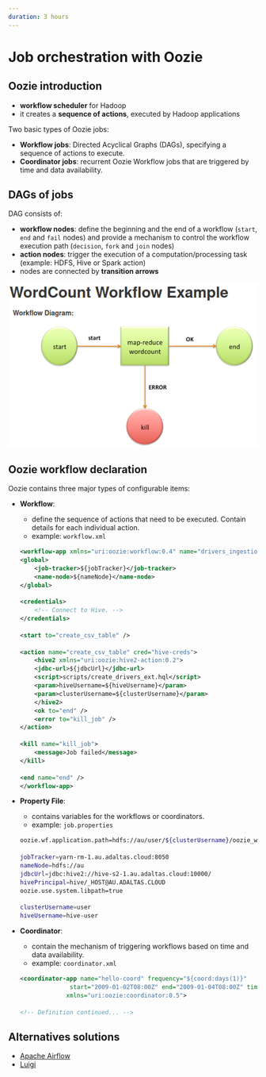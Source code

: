 ```yaml
---
duration: 3 hours
---
```


# Job orchestration with Oozie

## Oozie introduction

- **workflow scheduler** for Hadoop
- it creates a **sequence of actions**, executed by Hadoop applications

Two basic types of Oozie jobs:

- **Workflow jobs**: Directed Acyclical Graphs (DAGs), specifying a sequence of actions to execute.
- **Coordinator jobs**: recurrent Oozie Workflow jobs that are triggered by time and data availability.

## DAGs of jobs

DAG consists of:

- **workflow nodes**: define the beginning and the end of a workflow (`start`, `end` and `fail` nodes) and provide a mechanism to control the workflow execution path (`decision`, `fork` and `join` nodes)
- **action nodes**: trigger the execution of a computation/processing task (example: HDFS, Hive or Spark action)
- nodes are connected by **transition arrows**

![Workflow example](./assets/oozie-workflow-example.png)

## Oozie workflow declaration

Oozie contains three major types of configurable items:

- **Workflow**: 
    - define the sequence of actions that need to be executed. Contain details for each individual action.
    - example: `workflow.xml`

    ```xml
    <workflow-app xmlns="uri:oozie:workflow:0.4" name="drivers_ingestion">
    <global>
        <job-tracker>${jobTracker}</job-tracker>
        <name-node>${nameNode}</name-node>
    </global>

    <credentials>
        <!-- Connect to Hive. -->
    </credentials>

    <start to="create_csv_table" />

    <action name="create_csv_table" cred="hive-creds">
        <hive2 xmlns="uri:oozie:hive2-action:0.2">
        <jdbc-url>${jdbcUrl}</jdbc-url>
        <script>scripts/create_drivers_ext.hql</script>
        <param>hiveUsername=${hiveUsername}</param>
        <param>clusterUsername=${clusterUsername}</param>
        </hive2>
        <ok to="end" />
        <error to="kill_job" />
    </action>

    <kill name="kill_job">
        <message>Job failed</message>
    </kill>

    <end name="end" />
    </workflow-app>
    ```

- **Property File**: 
    - contains variables for the workflows or coordinators.
    - example: `job.properties`

    ```bash
    oozie.wf.application.path=hdfs://au/user/${clusterUsername}/oozie_wf/workflow.xml

    jobTracker=yarn-rm-1.au.adaltas.cloud:8050
    nameNode=hdfs://au
    jdbcUrl=jdbc:hive2://hive-s2-1.au.adaltas.cloud:10000/
    hivePrincipal=hive/_HOST@AU.ADALTAS.CLOUD
    oozie.use.system.libpath=true

    clusterUsername=user
    hiveUsername=hive-user
    ```

- **Coordinator**:
    - contain the mechanism of triggering workflows based on time and data availability.
    - example: `coordinator.xml`

    ```xml
    <coordinator-app name="hello-coord" frequency="${coord:days(1)}"
                  start="2009-01-02T08:00Z" end="2009-01-04T08:00Z" timezone="America/Los_Angeles"
                 xmlns="uri:oozie:coordinator:0.5">

    <!-- Definition continued... -->
    ```

## Alternatives solutions

- [Apache Airflow](https://airflow.apache.org/)
- [Luigi](https://luigi.readthedocs.io/en/stable/)
